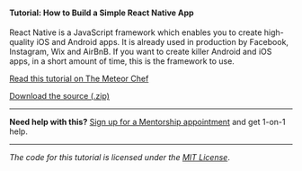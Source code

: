 #### Tutorial: How to Build a Simple React Native App

React Native is a JavaScript framework which enables you to create high-quality iOS and Android apps. It is already used in production by Facebook, Instagram, Wix and AirBnB. If you want to create killer Android and iOS apps, in a short amount of time, this is the framework to use.

[Read this tutorial on The Meteor Chef](https://themeteorchef.com/tutorials/how-to-build-a-react-native-app-with-meteor)  

[Download the source (.zip)](https://github.com/themeteorchef/how-to-build-a-react-native-app-with-meteor/archive/master.zip)

---

**Need help with this?** [Sign up for a Mentorship appointment](https://themeteorchef.com/mentorship?readme=how-to-build-a-react-native-app-with-meteor) and get 1-on-1 help.

---

_The code for this tutorial is licensed under the [MIT License](http://opensource.org/licenses/MIT)_.
